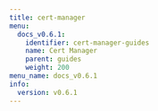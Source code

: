 ```yaml
---
title: cert-manager
menu:
  docs_v0.6.1:
    identifier: cert-manager-guides
    name: Cert Manager
    parent: guides
    weight: 200
menu_name: docs_v0.6.1
info:
  version: v0.6.1
---
```


